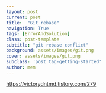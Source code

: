 ```yaml
---
layout: post
current: post
title:  "Git rebase"
navigation: True
tags: [ErrorAndSolution]
class: post-template
subtitle: "git rebase conflict"
background: assets/images/git.png
cover: assets/images/git.png
subclass: 'post tag-getting-started'
author: mem
---
```


https://victorydntmd.tistory.com/279